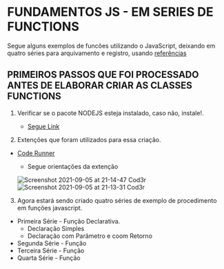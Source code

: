 # FUNDAMENTOS JS - EM SERIES DE FUNCTIONS
Segue alguns exemplos de funcões utilizando o JavaScript, deixando em quatro séries para arquivamento e registro, usando [referências](https://www.cod3r.com.br/courses/take/javascript-funcional-fundamentos/lessons/16323810-explicacoes-iniciais)

## PRIMEIROS PASSOS QUE FOI PROCESSADO ANTES DE ELABORAR CRIAR AS CLASSES FUNCTIONS

1. Verificar se o pacote NODEJS esteja instalado, caso não, instale!.

    - [Segue Link](https://nodejs.org/en/)

2. Extenções que foram utilizados para essa criação.

  - [Code Runner](https://marketplace.visualstudio.com/items?itemName=formulahendry.code-runner)

    - Segue orientações da extenção
     
     ![Screenshot 2021-09-05 at 21-14-47 Cod3r](https://user-images.githubusercontent.com/52793184/132145348-2b187bd1-823e-4964-a7cc-02e88b5f776c.png)
     ![Screenshot 2021-09-05 at 21-13-31 Cod3r](https://user-images.githubusercontent.com/52793184/132145317-b5ccedb9-2448-47c5-bdc0-1334d2854b3b.png)

3. Agora estará sendo criado quatro séries de exemplo de procedimento em funções javascript.

  - Primeira Série - Função Declarativa.
    - Declaração Simples
    - Declaração com Parãmetro e coom Retorno
  - Segunda Série - Função
  - Terceira Série - Função
  - Quarta Série - Função
